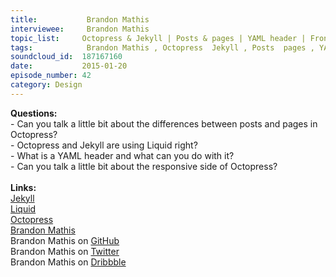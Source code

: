 ```yaml
--- 
title:           Brandon Mathis 
interviewee:     Brandon Mathis 
topic_list:     Octopress & Jekyll | Posts & pages | YAML header | Front matter | Liquid | Responsive Octopress
tags:            Brandon Mathis , Octopress  Jekyll , Posts  pages , YAML header , Front matter , Liquid , Responsive Octopress
soundcloud_id:  187167160
date:           2015-01-20
episode_number: 42
category: Design
---
```


<p class="show_notes_display"><b>Questions:</b><br>- Can you talk a little bit about the differences between posts and pages in Octopress?<br>- Octopress and Jekyll are using Liquid right?<br>- What is a YAML header and what can you do with it?<br>- Can you talk a little bit about the responsive side of Octopress?<br><br><b>Links:</b><br><a rel="nofollow" target="_blank" href="http://jekyllrb.com/">Jekyll</a><br><a rel="nofollow" target="_blank" href="http://docs.shopify.com/themes/liquid-documentation/basics">Liquid</a><br><a rel="nofollow" target="_blank" href="http://octopress.org/">Octopress</a><br><a rel="nofollow" target="_blank" href="http://brandonmathis.com/">Brandon Mathis</a><br>Brandon Mathis on <a rel="nofollow" target="_blank" href="https://github.com/imathis">GitHub</a><br>Brandon Mathis on <a rel="nofollow" target="_blank" href="https://twitter.com/imathis">Twitter</a><br>Brandon Mathis on <a rel="nofollow" target="_blank" href="https://dribbble.com/imathis">Dribbble</a><br><br><br></p>

